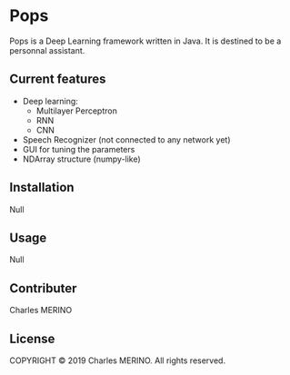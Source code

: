 # Pops

Pops is a Deep Learning framework written in Java.
It is destined to be a personnal assistant.

## Current features
* Deep learning: 
	* Multilayer Perceptron
	* RNN
	* CNN
* Speech Recognizer (not connected to any network yet)
* GUI for tuning the parameters
* NDArray structure (numpy-like)

## Installation
Null

## Usage
Null

## Contributer
Charles MERINO

## License
COPYRIGHT &copy; 2019 Charles MERINO. All rights reserved.
